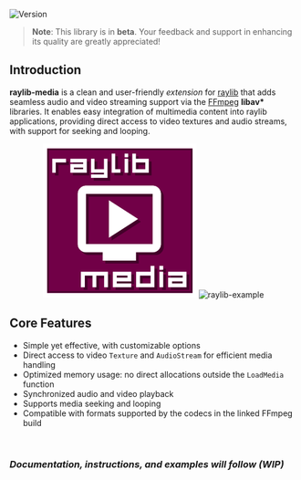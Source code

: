 ![Version](https://img.shields.io/badge/raylib-v5.0-informational) <!-- ![License](https://img.shields.io/github/license/cloudofoz/raylib-media) -->

> **Note**: This library is in **beta**. Your feedback and support in enhancing its quality are greatly appreciated!

## Introduction

**raylib-media** is a clean and user-friendly *extension* for [raylib](https://www.raylib.com/) that adds seamless audio and video streaming support via the [FFmpeg](https://ffmpeg.org/about.html) **libav\*** libraries.
It enables easy integration of multimedia content into raylib applications, providing direct access to video textures and audio streams, with support for seeking and looping.

<p align="center">
  <img src="res/rmedia_icon.svg" alt="raylib-media icon" width="270" height="270">
  <img src="res/raylib_example_01.gif" alt="raylib-example">
</p>

## Core Features

- Simple yet effective, with customizable options
- Direct access to video `Texture` and `AudioStream` for efficient media handling
- Optimized memory usage: no direct allocations outside the `LoadMedia` function
- Synchronized audio and video playback
- Supports media seeking and looping
- Compatible with formats supported by the codecs in the linked FFmpeg build
  
<br>

### *Documentation, instructions, and examples will follow (WIP)*
